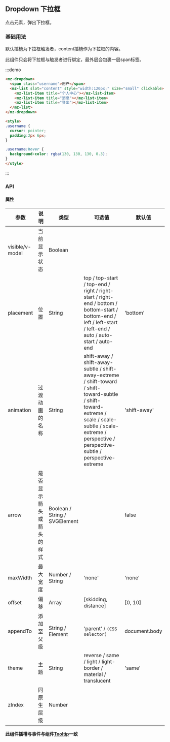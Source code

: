 ## Dropdown 下拉框

点击元素，弹出下拉框。

### 基础用法

默认插槽为下拉框触发者，content插槽作为下拉框的内容。

此组件只会将下拉框与触发者进行绑定，最外层会包裹一层span标签。

:::demo
```html
<mz-dropdown>
  <span class="username">用户</span>
  <mz-list slot="content" style="width:120px;" size="small" clickable>
    <mz-list-item title="个人中心"></mz-list-item>
    <mz-list-item title="消息"></mz-list-item>
    <mz-list-item title="登出"></mz-list-item>
  </mz-list>
</mz-dropdown>

<style>
.username {
  cursor: pointer;
  padding:2px 6px;
}

.username:hover {
  background-color: rgba(130, 130, 130, 0.3);
}
</style>
```
:::

### API

#### 属性

| 参数 | 说明 | 类型 | 可选值 |默认值|
| --- | --- | --- | --- | --- |
|visible/v-model|当前显示状态|Boolean|||
|placement|位置|String|top / top-start / top-end / right / right-start / right-end / bottom / bottom-start / bottom-end / left / left-start / left-end / auto / auto-start / auto-end|'bottom'|
|animation|过渡动画的名称|String|shift-away / shift-away-subtle / shift-away-extreme / shift-toward / shift-toward-subtle / shift-toward-extreme / scale / scale-subtle / scale-extreme / perspective / perspective-subtle / perspective-extreme|'shift-away'|
|arrow|是否显示箭头或箭头的样式|Boolean / String / SVGElement||false|
|maxWidth|最大宽度|Number / String|'none'|'none'|
|offset|偏移|Array|[skidding, distance]|[0, 10]|
|appendTo|添加至父级|String / Element|'parent' / `(CSS selector)` |document.body|
|theme|主题|String|reverse / same / light / light-border / material / translucent|'same'|
|zIndex|同原生层级|Number|||


**此组件插槽与事件与组件[Tooltip](component-tooltip#cha-cao)一致**